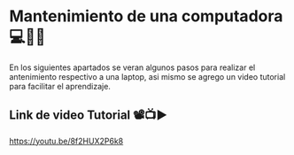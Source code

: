 <h1>Mantenimiento de una computadora 💻🧹👾</h1>
<p>En los siguientes apartados se veran algunos pasos para realizar el antenimiento respectivo a una laptop, asi mismo se agrego un video tutorial para facilitar el aprendizaje.</p>
<h2>Link de video Tutorial 📽️📺▶️</h2>
<a href="https://youtu.be/8f2HUX2P6k8">https://youtu.be/8f2HUX2P6k8</a>
